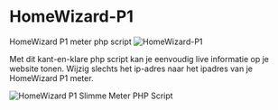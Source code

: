 # HomeWizard-P1
HomeWizard P1 meter php script
![HomeWizard-P1](https://user-images.githubusercontent.com/51724441/165858332-784377b1-4550-4070-ae73-6f169e289a21.png)

Met dit kant-en-klare php script kan je eenvoudig live informatie op je website tonen.
Wijzig slechts het ip-adres naar het ipadres van je HomeWizard P1 meter.

![HomeWizard P1 Slimme Meter PHP Script](https://user-images.githubusercontent.com/51724441/165858410-d7f8e114-508d-4b33-9d15-4b24481bcadd.png)
